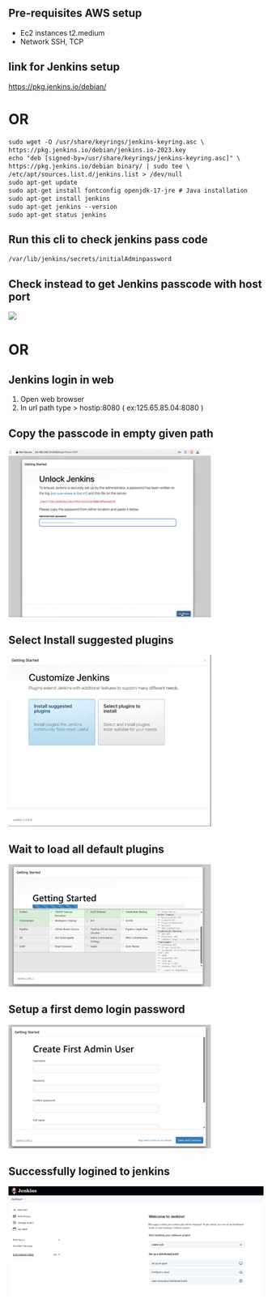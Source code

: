 ## Pre-requisites AWS setup
- Ec2 instances t2.medium
- Network SSH, TCP 
## link for Jenkins setup
https://pkg.jenkins.io/debian/

# OR
```
sudo wget -O /usr/share/keyrings/jenkins-keyring.asc \
https://pkg.jenkins.io/debian/jenkins.io-2023.key
echo "deb [signed-by=/usr/share/keyrings/jenkins-keyring.asc]" \
https://pkg.jenkins.io/debian binary/ | sudo tee \
/etc/apt/sources.list.d/jenkins.list > /dev/null
sudo apt-get update
sudo apt-get install fontconfig openjdk-17-jre # Java installation
sudo apt-get install jenkins
sudo apt-get jenkins --version
sudo apt-get status jenkins
```

## Run this cli to check jenkins pass code
```
/var/lib/jenkins/secrets/initialAdminpassword
```

## Check instead to get Jenkins passcode with host port
<img src= "https://github.com/user-attachments/assets/56ac27dd-521c-47f6-933e-bb4387690215
" width="400px">

# OR

## Jenkins login in web
1. Open web browser
2. In url path type > hostip:8080 ( ex:125.65.85.04:8080 )

## Copy the passcode in empty given path
<img src= "Screenshot 2025-03-19 093539.png" width="400px">

## Select Install suggested plugins
<img src= "dikjkio.jpg" width="400px">

## Wait to load all default plugins
<img src= "Screenshot 2025-03-15 164336.png" width="400px">

## Setup a first demo login password
<img src= "Screenshot 2025-03-15 164512.png" width="400px">

## Successfully logined to jenkins
![alt text](<Screenshot 2025-03-19 093413.png>)
